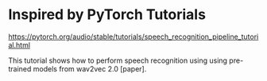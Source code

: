 
# Inspired by PyTorch Tutorials

https://pytorch.org/audio/stable/tutorials/speech_recognition_pipeline_tutorial.html

This tutorial shows how to perform speech recognition using using pre-trained models from wav2vec 2.0 [paper].
